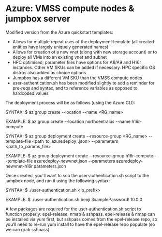 # Azure: VMSS compute nodes & jumpbox server

Modified version from the Azure quickstart templates:

- Allows for multiple repeat uses of the deployment template (all created entities have largely uniquely generated names)
- Allows for creation of a new vnet (along with new storage account) or to deploy all VMs into an existing vnet and subnet
- HPC optimised; parameter files have options for A8/A9 and H16r instances. Other VM SKUs can be added if necessary. HPC specific OS distros also added as choice options
- Jumpbox has a different VM SKU than the VMSS compute nodes
- user-authentication.sh has been modified slightly to add a reminder for pre-reqs and syntax, and to reference variables as opposed to hardcoded values


The deployment process will be as follows (using the Azure CLI):
 
SYNTAX:        $ az group create --location <location> --name <RG_name>

EXAMPLE:       $ az group create --location northcentralus --name h16r-compute
 
SYNTAX:        $ az group deployment create --resource-group <RG_name> --template-file <path_to_azuredeploy_<vnet-option>.json> --parameters <path_to_params_file>

EXAMPLE:       $ az group deployment create --resource-group h16r-compute --template-file azuredeploy-newvnet.json --parameters azuredeploy-newvnet-h16r.parameters.json
 
Once created, you'll want to scp the user-authentication.sh script to the jumpbox node, and run it using the following syntax:
 
SYNTAX:        $ ./user-authentication.sh <username> <password> <ip_prefix>

EXAMPLE:       $ ./user-authentication.sh benji 3xamplePassword! 10.0.0

A few packages are required for the user-authentication.sh script to function properly: epel-release, nmap & sshpass. epel-release & nmap can be installed via yum first, but sshpass comes from the epel-release repo, so you'll need to re-run yum install to have the epel-release repo populate (so we can grab sshpass).

